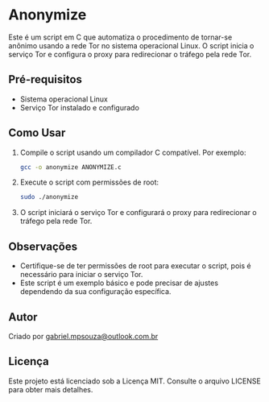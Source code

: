 # Anonymize

Este é um script em C que automatiza o procedimento de tornar-se anônimo usando a rede Tor no sistema operacional Linux. O script inicia o serviço Tor e configura o proxy para redirecionar o tráfego pela rede Tor.

## Pré-requisitos

- Sistema operacional Linux
- Serviço Tor instalado e configurado

## Como Usar

1. Compile o script usando um compilador C compatível. Por exemplo:

    ```bash
    gcc -o anonymize ANONYMIZE.c
    ```

2. Execute o script com permissões de root:

    ```bash
    sudo ./anonymize
    ```

3. O script iniciará o serviço Tor e configurará o proxy para redirecionar o tráfego pela rede Tor.

## Observações

- Certifique-se de ter permissões de root para executar o script, pois é necessário para iniciar o serviço Tor.
- Este script é um exemplo básico e pode precisar de ajustes dependendo da sua configuração específica.

## Autor

Criado por gabriel.mpsouza@outlook.com.br

## Licença

Este projeto está licenciado sob a Licença MIT. Consulte o arquivo LICENSE para obter mais detalhes.

